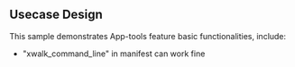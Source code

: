 ## Usecase Design

This sample demonstrates App-tools feature basic functionalities, include:

* "xwalk_command_line" in manifest can work fine
